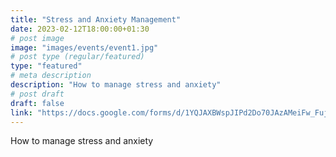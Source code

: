 ```yaml
---
title: "Stress and Anxiety Management"
date: 2023-02-12T18:00:00+01:30
# post image
image: "images/events/event1.jpg"
# post type (regular/featured)
type: "featured"
# meta description
description: "How to manage stress and anxiety"
# post draft
draft: false
link: "https://docs.google.com/forms/d/1YQJAXBWspJIPd2Do70JAzAMeiFw_FujgKLaj779xHFA"
---
```

How to manage stress and anxiety